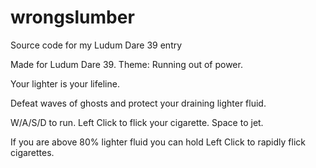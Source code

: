 # wrongslumber
Source code for my Ludum Dare 39 entry

Made for Ludum Dare 39. Theme: Running out of power.

Your lighter is your lifeline. 

Defeat waves of ghosts and protect your draining lighter fluid.

W/A/S/D to run.
Left Click to flick your cigarette.
Space to jet.

If you are above 80% lighter fluid you can hold Left Click to rapidly flick cigarettes.
